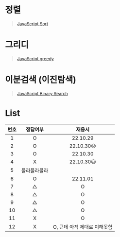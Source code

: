 # 정렬

> [JavaScript Sort](../../../theory/sort.md)

# 그리디

> [JavaScript greedy](../../../theory/greedy.md)

# 이분검색 (이진탐색)

> [JavaScript Binary Search](../../../theory/binarySearch.md)

# List

| 번호 |   정답여부   |            재응시            |
| :--: | :----------: | :--------------------------: |
|  1   |      O       |           22.10.29           |
|  2   |      O       |          22.10.30😥          |
|  3   |      O       |           22.10.30           |
|  4   |      X       |          22.10.30😥          |
|  5   | 몰라몰라몰라 |                              |
|  6   |      O       |           22.11.01           |
|  7   |      △       |              O               |
|  8   |      △       |              O               |
|  9   |      △       |              O               |
|  10  |      △       |              O               |
|  11  |      X       |              O               |
|  12  |      X       | O, 근데 아직 제대로 이해못함 |
